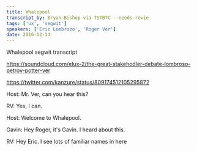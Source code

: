 ```yaml
---
title: Whalepool
transcript_by: Bryan Bishop via TSTBTC --needs-revie
tags: ['ux', 'segwit']
speakers: ['Eric Lombrozo', 'Roger Ver']
date: 2016-12-14
---
```


Whalepool segwit transcript

<https://soundcloud.com/elux-2/the-great-stakehodler-debate-lombroso-petrov-potter-ver>

<https://twitter.com/kanzure/status/809174512105295872>

Host: Mr. Ver, can you hear this?

RV: Yes, I can.

Host: Welcome to Whalepool.

Gavin: Hey Roger, it's Gavin. I heard about this.

RV: Hey Eric. I see lots of familiar names in here
